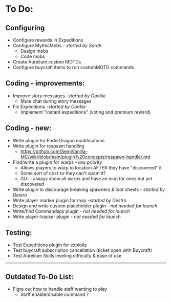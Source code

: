 # To Do:

## Configuring
- Configure rewards in Expeditions
- Configure MythicMobs _- started by Sarah_
    - Design mobs
    - Code mobs
- Create Aurelium custom MOTDs
- Configure buycraft items to run customMOTD commands

## Coding - improvements:

- Improve story messages _-started by Cookie_
    - Mute chat during story messages
- Fix Expeditions _-started by Cookie_
    - Implement "instant expeditions" (voting and premium reward)

## Coding - new:
- Write plugin for EnderDragon modifications
- Write plugin for respawn handling
    - https://github.com/SemiVanilla-MC/wiki/blob/main/plugin%20concepts/respawn-handler.md
- Find/write a plugin for warps _- low priority_
    - Allows players to warp to location AFTER they have "discovered" it
    - Some sort of cost so they can't spam it?
    - GUI - always show all warps and have an icon for ones not yet discovered
- Write plugin to discourage breaking spawners & loot chests _- started by Destro_
- Write player marker plugin for map _-started by Destro_
- Design and write custom placeholder plugin _- not needed for launch_
- Write/find Commandspy plugin _- not needed for launch_
- Write player-tracker plugin _- not needed for launch_

## Testing:

- Test Expeditions plugin for exploits
- Test buycraft subscription cancellation (ticket open with Buycraft)
- Test Aurelium Skills leveling difficulty & ease of use

--------------------


## Outdated To-Do List:

- Figre out how to handle staff wanting to play
    - Staff enable/disable command ? 
